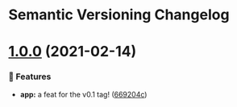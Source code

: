 # Semantic Versioning Changelog

# [1.0.0](https://github.com/Sonia-corporation/yokai/compare/...1.0.0) (2021-02-14)


### :rocket: Features

* **app:** a feat for the v0.1 tag! ([669204c](https://github.com/Sonia-corporation/yokai/commit/669204c12b29126bbc9e939c50f2ef2969d4ede3))
